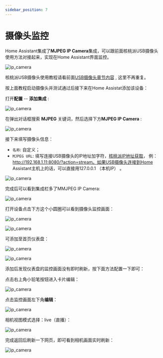 ```yaml
---
sidebar_position: 7
---
```


# 摄像头监控

Home Assistant集成了**MJPEG IP Camera**集成，可以跟前面核桃派USB摄像头使用方法对接起来，实现在Home Assistant界面监控。

![ip_camera](./img/ip_camera/ip_camera0.png)

核桃派USB摄像头使用教程请看前面[USB摄像头章节内容](../os_software/usb_cam.md) , 这里不再重复。

按上面教程启动摄像头并测试通过后接下来在Home Assistat添加该设备：

打开**配置**  -- **添加集成** :

![ip_camera](./img/ip_camera/ip_camera1.png)

在弹出对话框搜索 **MJPEG** 关键词，然后选择下方**MJPEG IP Camera** :

![ip_camera](./img/ip_camera/ip_camera2.png)

接下来填写摄像头信息：

- `名称`: 自定义；
- `MJPEG URL`: 填写连接USB摄像头的IP地址加字符，[核桃派IP地址获取](../os_software/ip_get.md)， 例： http://192.168.1.11:8080/?action=stream。如果USB摄像头连接到Home Assistant主机上的话，可以直接用127.0.0.1 （本机IP） 。

![ip_camera](./img/ip_camera/ip_camera3.png)

完成后可以看到集成栏多了MMJPEG IP Camera:

![ip_camera](./img/ip_camera/ip_camera4.png)

打开设备点击下方这个小圆圈可以看到摄像头监控画面：

![ip_camera](./img/ip_camera/ip_camera5.png)

![ip_camera](./img/ip_camera/ip_camera6.png)

可添加至首页仪表盘：

![ip_camera](./img/ip_camera/ip_camera7.png)

![ip_camera](./img/ip_camera/ip_camera8.png)

添加后发现仪表盘的监控画面没有即时刷新，按下面方法配置一下即可：

点击右上角小铅笔按钮进入卡片编辑：

![ip_camera](./img/ip_camera/ip_camera9.png)

点击监控画面左下角**编辑**：

![ip_camera](./img/ip_camera/ip_camera10.png)

相机视图模式选择：live（直播）：

![ip_camera](./img/ip_camera/ip_camera11.png)

完成返回后刷新一下网页，即可看到相机画面实时刷新：

![ip_camera](./img/ip_camera/ip_camera12.png)


